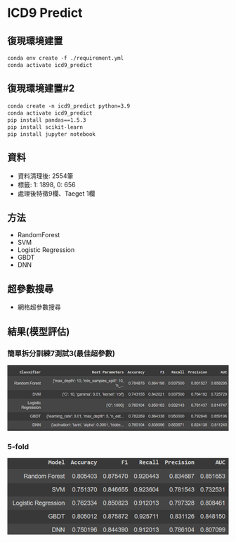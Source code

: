 # ICD9 Predict
## 復現環境建置
```
conda env create -f ./requirement.yml
conda activate icd9_predict
```

## 復現環境建置#2
```
conda create -n icd9_predict python=3.9
conda activate icd9_predict
pip install pandas==1.5.3
pip install scikit-learn
pip install jupyter notebook
```

## 資料
- 資料清理後: 2554筆 
- 標籤: 1: 1898, 0: 656
- 處理後特徵9欄、Taeget 1欄


## 方法
- RandomForest
- SVM
- Logistic Regression
- GBDT
- DNN

## 超參數搜尋
- 網格超參數搜尋

## 結果(模型評估)
### 簡單拆分訓練7測試3(最佳超參數)
![train70_test30](bin/73.png)

### 5-fold
![5fold](bin/5-fold.png)